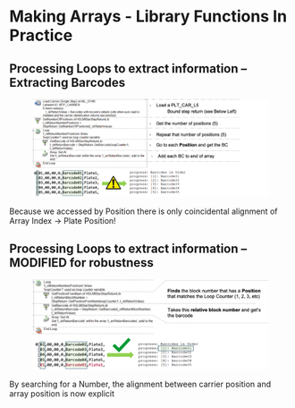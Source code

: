 # Making Arrays - Library Functions In Practice

## Processing Loops to extract information – Extracting Barcodes

<figure><img src="../../.gitbook/assets/image (55).png" alt=""><figcaption></figcaption></figure>

Because we accessed by Position there is only coincidental alignment of Array Index -> Plate Position!



## Processing Loops to extract information – MODIFIED for robustness

<figure><img src="../../.gitbook/assets/image (56).png" alt=""><figcaption></figcaption></figure>

By searching for a Number, the alignment between carrier position and array position is now explicit
